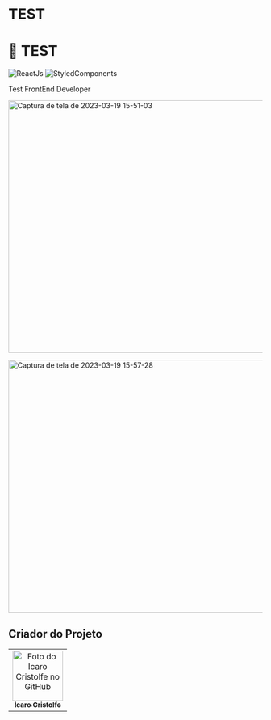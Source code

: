 # TEST

<h1>🔰 TEST </h1>

![ReactJs](https://img.shields.io/badge/React-20232A?style=for-the-badge&logo=react&logoColor=61DAFB)
![StyledComponents](https://img.shields.io/badge/styled--components-DB7093?style=for-the-badge&logo=styled-components&logoColor=white)

<p>Test FrontEnd Developer</p>

<a data-flickr-embed="true" href="https://www.flickr.com/photos/196553482@N03/52758200570/in/dateposted-public/" title="Captura de tela de 2023-03-19 15-51-03"><img src="https://live.staticflickr.com/65535/52758200570_695699e264_c.jpg" width="1024" height="500" alt="Captura de tela de 2023-03-19 15-51-03"/></a><script async src="//embedr.flickr.com/assets/client-code.js" charset="utf-8"></script>

<a data-flickr-embed="true" href="https://www.flickr.com/photos/196553482@N03/52758206610/in/dateposted-public/" title="Captura de tela de 2023-03-19 15-57-28"><img src="https://live.staticflickr.com/65535/52758206610_34e6807564_c.jpg" width="1024" height="500" alt="Captura de tela de 2023-03-19 15-57-28"/></a><script async src="//embedr.flickr.com/assets/client-code.js" charset="utf-8"></script>

## Criador do Projeto
<table>
  <tr>
    <td align="center">
      <a href="#">
        <img src="https://avatars.githubusercontent.com/u/82662425?v=4" width="100px;" alt="Foto do Icaro Cristolfe no GitHub"/><br>
        <sub>
          <b>Ícaro Cristolfe</b>
        </sub>
      </a>
    </td>
  </tr>
</table>

